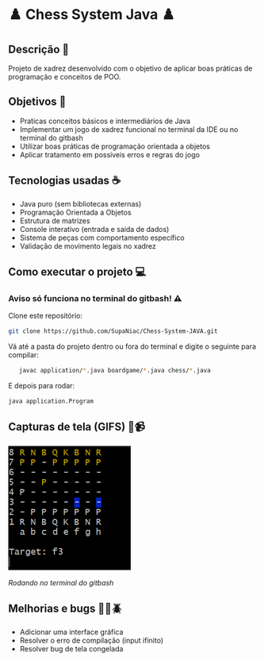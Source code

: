 # ♟️ Chess System Java ♟️

## Descrição 📔

Projeto de xadrez desenvolvido com o objetivo de aplicar boas práticas de programação e conceitos de POO.  

## Objetivos 🎯

- Praticas conceitos básicos e intermediários de Java
- Implementar um jogo de xadrez funcional no terminal da IDE ou no terminal do gitbash
- Utilizar boas práticas de programação orientada a objetos
- Aplicar tratamento em possíveis erros e regras do jogo

## Tecnologias usadas ☕

- Java puro (sem bibliotecas externas)
- Programação Orientada a Objetos
- Estrutura de matrizes
- Console interativo (entrada e saída de dados)
- Sistema de peças com comportamento específico
- Validação de movimento legais no xadrez

## Como executar o projeto 💻

### Aviso só funciona no terminal do gitbash! ⚠️

Clone este repositório:
   ```bash
   git clone https://github.com/SupaNiac/Chess-System-JAVA.git
  ```
Vá até a pasta do projeto dentro ou fora do terminal e digite o seguinte para compilar:
 
```bash
   javac application/*.java boardgame/*.java chess/*.java
```
E depois para rodar:

```bash
java application.Program
```

## Capturas de tela (GIFS) 📸📹

![Screenshot 1](Screenshots/imagem1.png)

*Rodando no terminal do gitbash*

## Melhorias e bugs 🔨🧰🪲

- Adicionar uma interface gráfica
- Resolver o erro de compilação (input ifinito)
- Resolver bug de tela congelada

